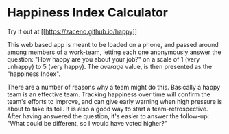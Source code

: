 # Happiness Index Calculator

Try it out at [[https://zaceno.github.io/happy]]

This web based app is meant to be loaded on a phone, and passed around among members of a work-team, letting each one anonymously answer the question: "How happy are you about your job?" on a scale of 1 (very unhappy) to 5 (very happy). The *average* value, is then presented as the "happiness Index".

There are a number of reasons why a team might do this. Basically a happy team is an effective team. Tracking happiness over time will confirm the team's efforts to improve, and can give early warning when high pressure is about to take its toll. It is also a good way to start a team-retrospective. After having answered the question, it's easier to answer the follow-up: "What could be different, so I would have voted higher?"